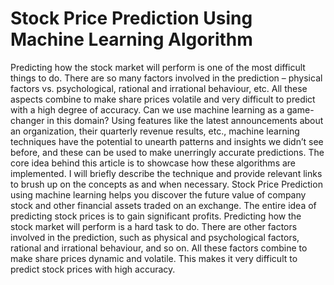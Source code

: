 # Stock Price Prediction Using Machine Learning Algorithm

Predicting how the stock market will perform is one of the most difficult things to do. There are so many factors involved in the prediction – physical factors vs. psychological, rational and irrational behaviour, etc. All these aspects combine to make share prices volatile and very difficult to predict with a high degree of accuracy.
       Can we use machine learning as a game-changer in this domain? Using features like the latest announcements about an organization, their quarterly revenue results, etc., machine learning techniques have the potential to unearth patterns and insights we didn’t see before, and these can be used to make unerringly accurate predictions.
       The core idea behind this article is to showcase how these algorithms are implemented. I will briefly describe the technique and provide relevant links to brush up on the concepts as and when necessary.
       Stock Price Prediction using machine learning helps you discover the future value of company stock and other financial assets traded on an exchange. The entire idea of predicting stock prices is to gain significant profits. Predicting how the stock market will perform is a hard task to do. There are other factors involved in the prediction, such as physical and psychological factors, rational and irrational behaviour, and so on. All these factors combine to make share prices dynamic and volatile. This makes it very difficult to predict stock prices with high accuracy. 
